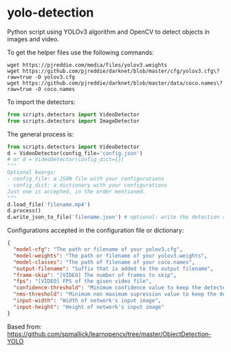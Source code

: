 # yolo-detection
Python script using YOLOv3 algorithm and OpenCV to detect objects in images and video. 

To get the helper files use the following commands:

```shell script
wget https://pjreddie.com/media/files/yolov3.weights
wget https://github.com/pjreddie/darknet/blob/master/cfg/yolov3.cfg\?raw=true -O yolov3.cfg
wget https://github.com/pjreddie/darknet/blob/master/data/coco.names\?raw=true -O coco.names
```

To import the detectors:
```python
from scripts.detectors import VideoDetector
from scripts.detectors import ImageDetector
```

The general process is:
```python
from scripts.detectors import VideoDetector
d = VideoDetector(config_file='config.json')
# or d = VideoDetector(config_dict={})
"""
Optional kwargs:
- config_file: a JSON file with your configurations
- config_dict: a dictionary with your configurations
Just one is accepted, in the order mentioned.
"""
d.load_file('filename.mp4')
d.process()
d.write_json_to_file('filename.json') # optional: write the detection results to a JSON file.
```

Configurations accepted in the configuration file or dictionary:
```json
{
  "model-cfg": "The path or filename of your yolov3.cfg",
  "model-weights": "The path or filename of your yolov3.weights",
  "model-classes": "The path of filename of your coco.names",
  "output-filename": "Suffix that is added to the output filename",
  "frame-skip": "[VIDEO] The number of frames to skip",
  "fps": "[VIDEO] FPS of the given video file",
  "confidence-threshold": "Minimum confidence value to keep the detected object",
  "nms-threshold": "Minimum non maximum supression value to keep the detected object in postprocessing",
  "input-width": "Width of network's input image",
  "input-height": "Height of network's input image"
}
```


Based from: 
https://github.com/spmallick/learnopencv/tree/master/ObjectDetection-YOLO